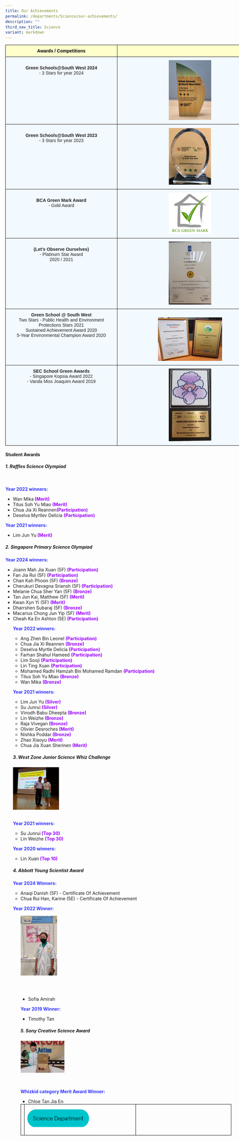 ```yaml
---
title: Our Achievements
permalink: /departments/Science/our-achievements/
description: ""
third_nav_title: Science
variant: markdown
---
```

<style type="text/css">
.tg  {border-collapse:collapse;border-spacing:0;margin:0px auto;}
.tg td{border-color:black;border-style:solid;border-width:1px;font-family:Arial, sans-serif;font-size:14px;
  overflow:hidden;padding:10px 5px;word-break:normal;}
.tg th{border-color:black;border-style:solid;border-width:1px;font-family:Arial, sans-serif;font-size:14px;
  font-weight:normal;overflow:hidden;padding:10px 5px;word-break:normal;}
.tg .tg-da8v{background-color:#F2F9FF;color:#222;text-align:center;vertical-align:top}
.tg .tg-r129{background-color:#F2F9FF;color:#222;text-align:center;vertical-align:middle}
.tg .tg-d0eu{background-color:#F2F9FF;color:#222;text-align:center;vertical-align:top}
.tg .tg-a5i5{background-color:#FFFFCC;color:#000;font-weight:bold;text-align:center;vertical-align:top}
.tg .tg-i38w{background-color:#F2F9FF;color:#222;font-weight:bold;text-align:center;vertical-align:top}
</style>

<table class="tg" style="undefined;table-layout: fixed; width: 807px">
<colgroup>
<col style="width: 350px">
<col style="width: 457px">
</colgroup>
<tbody>
  <tr>
    <td class="tg-a5i5">Awards / Competitions</td>
    <td class="tg-a5i5"></td>
		 </tr>
  <tr>
		<td class="tg-d0eu"><br><b>Green Schools@South West 2024</b><br>- 3 Stars for year 2024<br> </td>
    <td class="tg-da8v"><img style="width:30%" src="/images/Green_Schools_SouthWest_2024_3_Stars_Award_CPS.png"></td>
		 </tr>
  <tr>
		<td class="tg-d0eu"><br><b>Green Schools@South West 2023</b><br>- 3 Stars for year 2023<br> </td>
    <td class="tg-da8v"><img style="width:30%" src="/images/GreenSchools_SW2023.png"></td>
  </tr>
  <tr>
		<td class="tg-d0eu"><br><b>BCA Green Mark Award</b><br>- Gold Award<br> </td>
    <td class="tg-da8v"><img style="width:30%" src="/images/Greenmark.png"></td>
  </tr>
<tr>
    <td class="tg-d0eu"><br><b>(Let’s Observe Ourselves)</b><br>- Platinum Star Award<br> 2020 / 2021</td>
    <td class="tg-da8v"><img style="width:30%" src="/images/LOO Awards.jpg"></td>
  </tr>
<tr>
    <td class="tg-d0eu"><b>Green School @ South West</b><br>Two Stars - Public Health and Environment Protections Stars 2021<br>Sustained Achievement Award 2020<br>5-Year Environmental Champion Award 2020 </td>
	<td class="tg-da8v"><br><img style="width:45%" src="/images/Green School.png"></td>
  </tr>
  <tr>
		<td class="tg-d0eu"><b>SEC School Green Awards</b><br> - Singapore Kopsia Award 2022<br>- Vanda Miss Joaquim Award 2019</td>
    <td class="tg-da8v"><img style="width:30%" src="/images/SEC%20Starhub.jpg"></td>
  </tr>
</tbody>
</table>
	
<h4>Student Awards</h4>
<h5>1. Raffles Science Olympiad</h5>
<br>
<p><b style="color:#3333FF">Year 2022 winners:</b>

</p><ul>
<li>Wan Mika<b style="color:#9900FF"> (Merit)</b></li>
<li>Titus Soh Yu Miao<b style="color:#9900FF"> (Merit)</b></li>
<li>Chua Jia Xi Reannen<b style="color:#9900FF">(Participation)</b></li>
<li>Deselva Myrtlev Delicia <b style="color:#9900FF">(Participation)</b></li>
</ul>
	
<p><b style="color:#3333FF">Year 2021 winners:</b>

</p><ul>
<li>Lim Jun Yu<b style="color:#9900FF"> (Merit)</b></li>
</ul>
	
<h5>2. Singapore Primary Science Olympiad</h5>

<p><b style="color:#3333FF">Year 2024 winners:</b>
</p><ul>
<li>Joann Mah Jia Xuan (5F) <b style="color:#9900FF"> (Participation)</b></li>
<li>Fan Jia Rui (5F) <b style="color:#9900FF"> (Participation)</b></li>
<li>Chan Kah Phoon (5F) <b style="color:#9900FF"> (Bronze)</b></li>
<li>Cherukuri Devagna Sriansh (5F)<b style="color:#9900FF"> (Participation)</b></li>
<li>Melanie Chua Sher Yan (5F) <b style="color:#9900FF"> (Bronze)</b></li>
<li>Tan Jun Kai, Matthew (5F) <b style="color:#9900FF"> (Merit)</b></li>
<li>Kwan Xyn Yi (5F) <b style="color:#9900FF"> (Merit)</b></li>
<li>Dharrshen Subaraj (5F) <b style="color:#9900FF"> (Bronze)</b></li>
	<li>Macarius Chong Jun Yip (5F) <b style="color:#9900FF"> (Merit)</b></li>
	<li>Cheah Ka En Ashton (5E)<b style="color:#9900FF"> (Participation)</b></li>
	
	
	
	
<p><b style="color:#3333FF">Year 2022 winners:</b>
</p><ul>
<li>Ang Zhen Bin Leonel <b style="color:#9900FF"> (Participation)</b></li>
<li>Chua Jia Xi Reannen <b style="color:#9900FF"> (Bronze)</b></li>
<li>Deselva Myrtle Delicia <b style="color:#9900FF"> (Participation)</b></li>
<li>Farhan Shahul Hameed <b style="color:#9900FF"> (Participation)</b></li>
<li>Lim Sooji <b style="color:#9900FF"> (Participation)</b></li>
<li>Lin Ting Xuan <b style="color:#9900FF"> (Participation)</b></li>
<li>Mohamed Radhi Hamzah Bin Mohamed Ramdan <b style="color:#9900FF"> (Participation)</b></li>
<li>Titus Soh Yu Miao <b style="color:#9900FF"> (Bronze)</b></li>
<li>Wan Mika <b style="color:#9900FF"> (Bronze)</b></li>
</ul>

<p><b style="color:#3333FF">Year 2021 winners:</b>

</p><ul>
<li>Lim Jun Yu<b style="color:#9900FF"> (Silver)</b></li>
<li>Su Junrui<b style="color:#9900FF"> (Silver)</b></li>
<li>Vinodh Babu Dheepta<b style="color:#9900FF"> (Bronze)</b></li>
<li>Lin Weizhe<b style="color:#9900FF"> (Bronze)</b></li>
<li>Raja Vivegan<b style="color:#9900FF"> (Bronze)</b></li>
<li>Olivier Desroches<b style="color:#9900FF"> (Merit)</b></li>
<li>Nishka Poddar<b style="color:#9900FF"> (Bronze)</b></li>
<li>Zhao Xiaoyu<b style="color:#9900FF"> (Merit)</b></li>
<li>Chua Jia Xuan Sherinen<b style="color:#9900FF"> (Merit)</b></li>
</ul>
	
<h5>3. West Zone Junior Science Whiz Challenge</h5>
<img align="left" style="width:30%" src="/images/Students award 1.jpg">
<br><br><br><br><br><br><br><br><br>
<p><b style="color:#3333FF">Year 2021 winners:</b>
	
</p><ul>
<li>Su Junrui<b style="color:#9900FF"> (Top 30)</b></li>
<li>Lin Weizhe <b style="color:#9900FF"> (Top 30)</b></li>
</ul>

<p><b style="color:#3333FF">Year 2020 winners:</b>
</p><ul>
<li>Lin Xuan<b style="color:#9900FF"> (Top 10)</b></li>
</ul>

<h5>4. Abbott Young Scientist Award</h5>
  <p><b style="color:#3333FF"> Year 2024 Winners:</b>
 </p><ul>
  <li>Anaqi Danish (5F)  - Certificate Of Achievement</li>
	<li>Chua Rui Han, Karine (5E)  - Certificate Of Achievement</li>
   </ul>	

   <p><b style="color:#3333FF">Year 2022 Winner:</b>
</p><ul>
<img align="left" style="width:25%" src="/images/Students award 2.jpg">
<br><br><br><br><br><br><br><br><br><br><br><br><br><br><ul>
<li>Sofia Amirah</li>
</ul>	

<p><b style="color:#3333FF">Year 2019 Winner:</b>
</p><ul>
<li>Timothy Tan</li>
</ul>

<h5>5. Sony Creative Science Award</h5>
<img align="left" style="width:30%" src="/images/whizkid2.jpg">
<br><br><br><br><br><br><br><br>
<p><b style="color:#3333FF">Whizkid category Merit Award Winner:</b>

</p><ul>
<li>Chloe Tan Jia En</li>
</ul>

<style>
.tg  {border-collapse:collapse;border-spacing:0;margin:0px auto;}
.tg td{border-color:black;border-style:solid;border-width:1px;font-family:Arial, sans-serif;font-size:14px;
  overflow:hidden;padding:10px 5px;word-break:normal;}
.tg th{border-color:black;border-style:solid;border-width:1px;font-family:Arial, sans-serif;font-size:14px;
  font-weight:normal;overflow:hidden;padding:10px 5px;word-break:normal;}
.tg .tg-0lax{text-align:left;vertical-align:top}
.tg .tg-nrix{text-align:center;vertical-align:middle}
</style>

<table style="undefined;table-layout: fixed; width: 660px" class="tg">
<colgroup>
<col style="width:110x">
<col style="width: 350px">
<col style="width: 300px">
</colgroup>
<tbody>
 <tr>
    <td class="tg-0lax"></td>
		<td class="tg-0lax"><a href="/departments/Science/"><img style="width:60%" src="/images/Science Department button.png"></a></td>
	 <td class="tg-0lax"></td>
</tr>
</tbody>
</table></ul></ul>